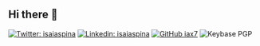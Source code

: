 ## Hi there 👋

[![Twitter: isaiaspina](https://img.shields.io/twitter/follow/isaiaspina?style=social)](https://twitter.com/isaiaspina)
[![Linkedin: isaiaspina](https://img.shields.io/badge/isaiaspina-blue?style=flat-square&logo=Linkedin&logoColor=white&link=https://www.linkedin.com/in/isaiaspina/)](https://www.linkedin.com/in/isaiaspina/)
[![GitHub iax7](https://img.shields.io/github/followers/iax7?label=follow&style=social)](https://github.com/iax7)
![Keybase PGP](https://img.shields.io/keybase/pgp/iax)
